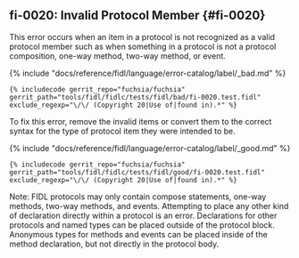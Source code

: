## fi-0020: Invalid Protocol Member {#fi-0020}

This error occurs when an item in a protocol is not recognized as a valid
protocol member such as when something in a protocol is not a protocol
composition, one-way method, two-way method, or event.

{% include "docs/reference/fidl/language/error-catalog/label/_bad.md" %}

```fidl
{% includecode gerrit_repo="fuchsia/fuchsia" gerrit_path="tools/fidl/fidlc/tests/fidl/bad/fi-0020.test.fidl" exclude_regexp="\/\/ (Copyright 20|Use of|found in).*" %}
```

To fix this error, remove the invalid items or convert them to the correct
syntax for the type of protocol item they were intended to be.

{% include "docs/reference/fidl/language/error-catalog/label/_good.md" %}

```fidl
{% includecode gerrit_repo="fuchsia/fuchsia" gerrit_path="tools/fidl/fidlc/tests/fidl/good/fi-0020.test.fidl" exclude_regexp="\/\/ (Copyright 20|Use of|found in).*" %}
```

Note: FIDL protocols may only contain compose statements, one-way methods,
two-way methods, and events. Attempting to place any other kind of declaration
directly within a protocol is an error. Declarations for other protocols and
named types can be placed outside of the protocol block. Anonymous types for
methods and events can be placed inside of the method declaration, but not
directly in the protocol body.
